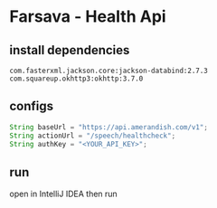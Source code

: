 
# Farsava - Health Api


## install dependencies

```
com.fasterxml.jackson.core:jackson-databind:2.7.3
com.squareup.okhttp3:okhttp:3.7.0
```

## configs
```java
String baseUrl = "https://api.amerandish.com/v1";
String actionUrl = "/speech/healthcheck";
String authKey = "<YOUR_API_KEY>";

```

## run

open in IntelliJ IDEA then run

